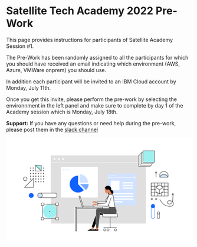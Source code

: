 # Satellite Tech Academy 2022 Pre-Work

This page provides instructions for participants of Satellite Academy Session #1.

The Pre-Work has been randomly assigned to all the participants for which you should have received an email indicating which environment (AWS, Azure, VMWare onprem) you should use.

In addition each participant will be invited to an IBM Cloud account by Monday, July 11th.

Once you get this invite, please perform the pre-work by selecting the environnment in the left panel and make sure to complete by day 1 of the Academy session which is Monday, July 18th.

**Support:** If you have any questions or need help during the pre-work, please post them in the [slack channel](https://ibm-cloudplatform.slack.com/archives/C03NE5ASPAM)

![office worker sits at a desk](./images/image1.png)
